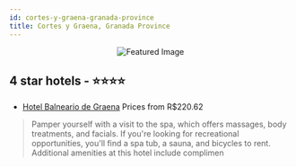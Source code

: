 ```yaml
---
id: cortes-y-graena-granada-province
title: Cortes y Graena, Granada Province
---
```


<center><img src="https://i.travelapi.com/hotels/16000000/15580000/15572800/15572713/f114e740_z.jpg" alt="Featured Image" /></center>


##  4 star hotels - ⭐️⭐️⭐️⭐️

-    [Hotel Balneario de Graena](https://us.hurb.com/hotels/cortes-y-graena/hotel-balneario-de-graena-JNP-JP586043?cmp=18055) Prices from R$220.62
   > Pamper yourself with a visit to the spa, which offers massages, body treatments, and facials. If you're looking for recreational opportunities, you'll find a spa tub, a sauna, and bicycles to rent. Additional amenities at this hotel include complimen
